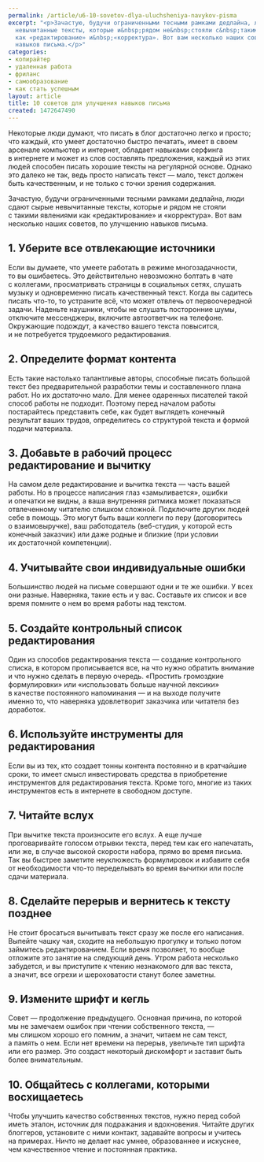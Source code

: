 ```yaml
---
permalink: /article/u6-10-sovetov-dlya-uluchsheniya-navykov-pisma
excerpt: "<p>Зачастую, будучи ограниченными тесными рамками дедлайна, люди сдают сырые
  невычитанные тексты, которые и&nbsp;рядом не&nbsp;стояли с&nbsp;такими явлениями
  как «редактирование» и&nbsp;«корректура». Вот вам несколько наших советов, по&nbsp;улучшению
  навыков письма.</p>"
categories:
- копирайтер
- удаленная работа
- фриланс
- самообразование
- как стать успешным
layout: article
title: 10 советов для улучшения навыков письма
created: 1472647490
---
```

Некоторые люди думают, что писать в блог достаточно легко и просто; что каждый, кто умеет достаточно быстро печатать, имеет в своем арсенале компьютер и интернет, обладает навыками серфинга в интернете и может из слов составлять предложения, каждый из этих людей способен писать хорошие тексты на регулярной основе. Однако это далеко не так, ведь просто написать текст — мало, текст должен быть качественным, и не только с точки зрения содержания.

Зачастую, будучи ограниченными тесными рамками дедлайна, люди сдают сырые невычитанные тексты, которые и рядом не стояли с такими явлениями как «редактирование» и «корректура». Вот вам несколько наших советов, по улучшению навыков письма.

## 1. Уберите все отвлекающие источники ##

Если вы думаете, что умеете работать в режиме многозадачности, то вы ошибаетесь. Это действительно невозможно болтать в чате с коллегами, просматривать страницы в социальных сетях, слушать музыку и одновременно писать качественный текст. Когда вы садитесь писать что-то, то устраните всё, что может отвлечь от первоочередной задачи. Наденьте наушники, чтобы не слушать посторонние шумы, отключите мессенджеры, включите автоответчик на телефоне. Окружающие подождут, а качество вашего текста повысится, и не потребуется трудоемкого редактирования.

## 2. Определите формат контента ##

Есть такие настолько талантливые авторы, способные писать большой текст без предварительной разработки темы и составленного плана работ. Но их достаточно мало. Для менее одаренных писателей такой способ работы не подходит. Поэтому перед началом работы постарайтесь представить себе, как будет выглядеть конечный результат ваших трудов, определитесь со структурой текста и формой подачи материала.

## 3. Добавьте в рабочий процесс редактирование и вычитку ##

На самом деле редактирование и вычитка текста — часть вашей работы. Но в процессе написания глаз «замыливается», ошибки и опечатки не видны, а ваша внутренняя ритмика может показаться отвлеченному читателю слишком сложной. Подключите других людей себе в помощь. Это могут быть ваши коллеги по перу (договоритесь о взаимовыручке), ваш работодатель (веб-студия, у которой есть конечный заказчик) или даже родные и близкие (при условии их достаточной компетенции).

## 4. Учитывайте свои индивидуальные ошибки ##

Большинство людей на письме совершают одни и те же ошибки. У всех они разные. Наверняка, такие есть и у вас. Составьте их список и все время помните о нем во время работы над текстом.

## 5. Создайте контрольный список редактирования ##

Один из способов редактирования текста — создание контрольного списка, в котором прописывается все, на что нужно обратить внимание и что нужно сделать в первую очередь. «Простить громоздкие формулировки» или «использовать больше научной лексики» в качестве постоянного напоминания — и на выходе получите именно то, что наверняка удовлетворит заказчика или читателя без доработок.

## 6. Используйте инструменты для редактирования ##

Если вы из тех, кто создает тонны контента постоянно и в кратчайшие сроки, то имеет смысл инвестировать средства в приобретение инструментов для редактирования текста. Кроме того, многие из таких инструментов есть в интернете в свободном доступе.

## 7. Читайте вслух ##

При вычитке текста произносите его вслух. А еще лучше проговаривайте голосом отрывки текста, перед тем как его напечатать, или же, в случае высокой скорости набора, прямо во время письма. Так вы быстрее заметите неуклюжесть формулировок и избавите себя от необходимости что-то переделывать во время вычитки или после сдачи материала.

## 8. Сделайте перерыв и вернитесь к тексту позднее ##

Не стоит бросаться вычитывать текст сразу же после его написания. Выпейте чашку чая, сходите на небольшую прогулку и только потом займитесь редактированием. Если время позволяет, то вообще отложите это занятие на следующий день. Утром работа несколько забудется, и вы приступите к чтению незнакомого для вас текста, а значит, все огрехи и шероховатости станут более заметны.

## 9. Измените шрифт и кегль ##

Совет — продолжение предыдущего. Основная причина, по которой мы не замечаем ошибок при чтении собственного текста, — мы слишком хорошо его помним, а значит, читаем не сам текст, а память о нем. Если нет времени на перерыв, увеличьте тип шрифта или его размер. Это создаст некоторый дискомфорт и заставит быть более внимательным.

## 10. Общайтесь с коллегами, которыми восхищаетесь ##

Чтобы улучшить качество собственных текстов, нужно перед собой иметь эталон, источник для подражания и вдохновения. Читайте других блоггеров, установите с ними контакт, задавайте вопросы и учитесь на примерах. Ничто не делает нас умнее, образованнее и искуснее, чем качественное чтение и постоянная практика.

